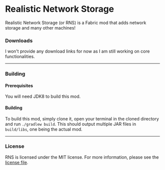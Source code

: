 # Realistic Network Storage

Realistic Network Storage (or RNS) is a Fabric mod that adds network storage and many other machines!

### Downloads
I won't provide any download links for now as I am still working on core functionalities.
___
### Building

#### Prerequisites
You will need JDK8 to build this mod.  

#### Building
To build this mod, simply clone it, open your terminal in the cloned directory and run `./gradlew build`. This should output multiple JAR files in `build/libs`, one being the actual mod.
___
### License  
RNS is licensed under the MIT license. For more information, please see the [license file](https://github.com/Seres67/RealisticNetworkStorage/blob/master/LICENSE).